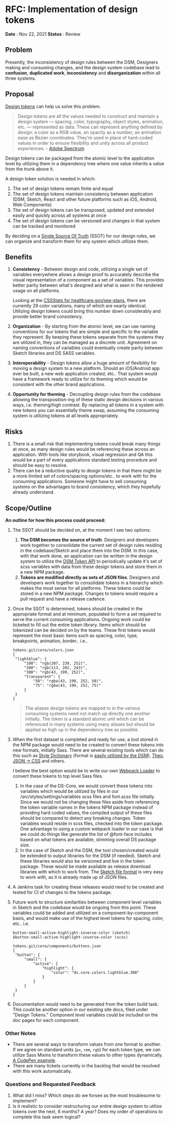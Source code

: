 # RFC: Implementation of design tokens

**Date** : Nov 22, 2021
**Status** : Review

## Problem

Presently, the inconsistency of design rules between the DSM, Designers making and consuming changes, and the design system codebase lead to **confusion**, **duplicated work**, **inconsistency** and **disorganization** within all three systems.

## Proposal

[Design tokens](https://www.invisionapp.com/inside-design/design-tokens/) can help us solve this problem.

> Design tokens are all the values needed to construct and maintain a design system — spacing, color, typography, object styles, animation, etc. — represented as data. These can represent anything defined by design: a color as a RGB value, an opacity as a number, an animation ease as Bezier coordinates. They’re used in place of hard-coded values in order to ensure flexibility and unity across all product experiences. - [Adobe Spectrum](https://spectrum.adobe.com/page/design-tokens/)

Design tokens can be packaged from the atomic level to the application level by utilizing them in a dependency tree where one value inherits a value from the trunk above it.

A design token solution is needed in which:

1. The set of design tokens remain finite and equal
2. The set of design tokens maintain consistency between application (DSM, Sketch, React and other future platforms such as iOS, Android, Web Components)
3. The set of design tokens can be transposed, updated and extended easily and quickly across all systems at once
4. The set of design tokens can be versioned and changes in that system can be tracked and monitored

By deciding on a [Single Source Of Truth](https://en.wikipedia.org/wiki/Single_source_of_truth) (SSOT) for our design rules, we can organize and transform them for any system which utilizes them.

## Benefits

1. **Consistency** - Between design and code, utilizing a single set of variables everywhere allows a design proof to accurately describe the visual representation of a component as a set of variables. This provides better parity between what's designed and what is seen in the rendered usage on all platforms.

   Looking at the [CSSStats for healthcare.gov/see-plans](https://cssstats.com/stats?url=healthcare.gov/see-plans), there are currently 29 color variations, many of which are nearly identical. Utilizing design tokens could bring this number down considerably and provide better brand consistency.

2. **Organization** - By starting from the atomic level, we can use naming conventions for our tokens that are simple and specific to the variable they represent. By keeping these tokens separate from the systems they are utilized in, they can be managed as a discrete unit. Agreement on naming conventions of variables could eventually create parity between Sketch libraries and DS SASS variables.
3. **Interoperability** - Design tokens allow a huge amount of flexibility for moving a design system to a new platform. Should an iOS/Android app ever be built, a new web application created, etc.. That system would have a framework ready to utilize for its theming which would be consistent with the other brand applications.
4. **Opportunity for theming** - Decoupling design rules from the codebase allowing the transposition-ing of these static design decisions in various ways, i.e. theming/high contrast. By replacing all tokens in a system with new tokens you can essentially theme swap, assuming the consuming system is utilizing tokens at all levels appropriately.

## Risks

1. There is a small risk that implementing tokens could break many things at once, as many design rules would be referencing these across an application. With tools like storybook, visual regression and QA this would be a part of every applications standard testing procedure and should be easy to resolve.
2. There can be a reductive quality to design tokens in that there might be a more limited set of colors/spacing options/etc.. to work with for the consuming applications. Someone might have to sell consuming systems on the advantages to brand consistency, which they hopefully already understand.

## Scope/Outline

**An outline for how this process could proceed:**

1. The SSOT should be decided on, at the moment I see two options:

   1. **The DSM becomes the source of truth**. Designers and developers work together to consolidate the current set of design rules residing in the codebase/Sketch and place them into the DSM. In this case, with that work done, an application can be written in the design system to utilize the [DSM Token API](https://support.invisionapp.com/hc/en-us/articles/360049950931) to periodically update it's set of scss variables with data from these design tokens and store them in a new NPM package.
   2. **Tokens are modified directly as sets of JSON files**. Designers and developers work together to consolidate tokens in a hierarchy which makes the most sense for all platforms. These tokens could be stored in a new NPM package. Changes to tokens would require a pull request and have a release cadence.

2. Once the SSOT is determined, tokens should be created in the appropriate format and at minimum, populated to form a set required to serve the current consuming applications. Ongoing work could be ticketed to fill out the entire token library. Items which should be tokenized can be decided on by the teams. These first tokens would represent the most basic items such as spacing, color, type, breakpoints, animation, border.. i.e..

   ```
   tokens.git/core/colors.json
   {
   	"lightblue": {
   		"100": "rgb(207, 239, 252)",
   		"200": "rgb(113, 202, 243)",
   		"300": "rgb(43, 199, 252)",
   		"transparent": {
   			"50": "rgba(43, 199, 252, 50)",
   			"75": "rgba(43, 199, 252, 75)"
   		}
   	}
   }
   ```

   > The aliases design tokens are mapped to in the various consuming systems need not match up directly one another initially. The token is a standard atomic unit which can be referenced in many systems using many aliases but should be applied as high up in the dependency tree as possible.

3. When the first dataset is completed and ready for use, a tool stored in the NPM package would need to be created to convert these tokens into new formats, initially Sass. There are several existing tools which can do this such as [Style Dictionary](https://github.com/amzn/style-dictionary) (format is [easily utilized by the DSM](https://support.invisionapp.com/hc/en-us/articles/360049483032)), [Theo](https://github.com/salesforce-ux/theo), [JSON -> CSS](https://github.com/rlapoele/json-to-scss) and others.

   I believe the best option would be to write our own [Webpack Loader](https://webpack.js.org/contribute/writing-a-loader/) to convert these tokens to top level Sass files.

   1. In the case of the DS-Core, we would convert these tokens into variables which would be utilized by files in our /src/styles/settings/variables scss files and font.scss file initially. Since we would not be changing these files aside from referencing the token variable names in the tokens NPM package instead of providing hard coded values, the compiled output of these files should be compared to detect any breaking changes. Token variables would reside in scss files, checked into the token package. One advantage to using a custom webpack loader in our case is that we could do things like generate the list of @font-face includes based on what tokens are available, slimming overall DS package size.
   2. In the case of Sketch and the DSM, the tool chosen/created would be extended to output libraries for the DSM (if needed). Sketch and these libraries would also be versioned and live in the token package. These would be made available as release download libraries with which to work from. The [Sketch file format](https://developer.sketch.com/file-format/) is very easy to work with, as it is already made up of JSON files.

4. A Jenkins task for creating these releases would need to be created and tested for CI of changes to the tokens package.
5. Future work to structure similarities between component level variables in Sketch and the codebase would be ongoing from this point. These variables could be added and utilized on a component-by-component basis, and would make use of the highest level tokens for spacing, color, etc.. i.e.

   ```
   button-small-active-highlight-inverse-color (sketch)
   $button-small-active-highlight-inverse-color (scss)

   tokens.git/core/components/buttons.json
   {
   	"button": {
   		"small": {
   			"active": {
   				"highlight": {
   					"color": "ds.core.colors.lightblue.300"
   				}
   			}
   		}
   	}
   }
   ```

6. Documentation would need to be generated from the token build task. This could be another option in our existing site docs, filed under "Design Tokens." Component level variables could be included on the doc pages for each component.

### Other Notes

- There are several ways to transform values from one format to another. If we agree on standard units (`px`, `rem`, `rgb`) for each token type, we can utilize Sass Mixins to transform these values to other types dynamically. [A CodePen example](https://codepen.io/jakob-e/pen/AHunv).
- There are many tickets currently in the backlog that would be resolved with this work automatically.

### Questions and Requested Feedback

1. What did I miss? Which steps do we forsee as the most troublesome to implement?
2. Is it realistic to consider restructuring our entire design system to utilize tokens over the next, 6 months? A year? Does my order of operations to complete this task seem logical?
